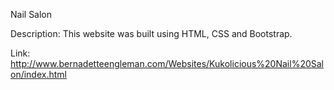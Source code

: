 Nail Salon

Description: This website was built using HTML, CSS and Bootstrap.

Link: http://www.bernadetteengleman.com/Websites/Kukolicious%20Nail%20Salon/index.html
